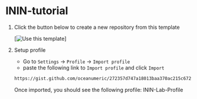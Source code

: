 # ININ-tutorial

1. Click the button below to create a new repository from this template

   [![Use this template](https://img.shields.io/badge/Use%20this%20template-2ea44f?style=for-the-badge&logo=github)]

2. Setup profile

   - Go to `Settings` -> `Profile` -> `Import profile` 
   - paste the following link to `Import profile` and click `Import`

   ```bash
   https://gist.github.com/oceanumeric/272357d747a18013baa370ac215c6721
   ```

   Once imported, you should see the following profile: ININ-Lab-Profile

